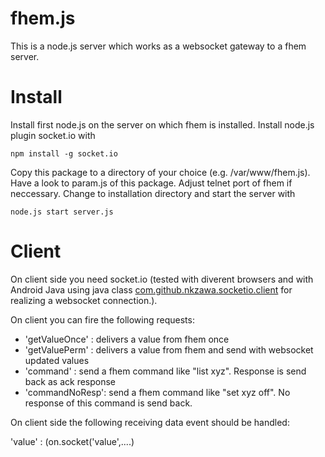 # fhem.js

This is a node.js server which works as a websocket gateway to a fhem server.

# Install
Install first node.js on the server on which fhem is installed. 
Install node.js plugin socket.io with

    npm install -g socket.io

Copy this package to a directory of your choice (e.g. /var/www/fhem.js).
Have a look to param.js of this package. Adjust telnet port of fhem if neccessary.
Change to installation directory and start the server with

    node.js start server.js

# Client

On client side you need socket.io (tested with diverent browsers and with Android Java using java class [com.github.nkzawa.socketio.client](https://github.com/nkzawa/socket.io-client.java) for realizing a websocket connection.).

On client you can fire the following requests:

  * 'getValueOnce' : delivers a value from fhem once
  * 'getValuePerm' : delivers a value from fhem and send with websocket updated values
  * 'command'      : send a fhem command like "list xyz". Response is send back as ack response
  * 'commandNoResp': send a fhem command like "set xyz off". No response of this command is send back.

On client side the following receiving data event should be handled:

   'value' : (on.socket('value',....) 
